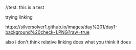 
//test. this is a test

trying linking

<https://silversolver1.github.io/images/day%201/day1-background%20check-1.PNG?raw=true>


also i don't think relative linking does what you think it does